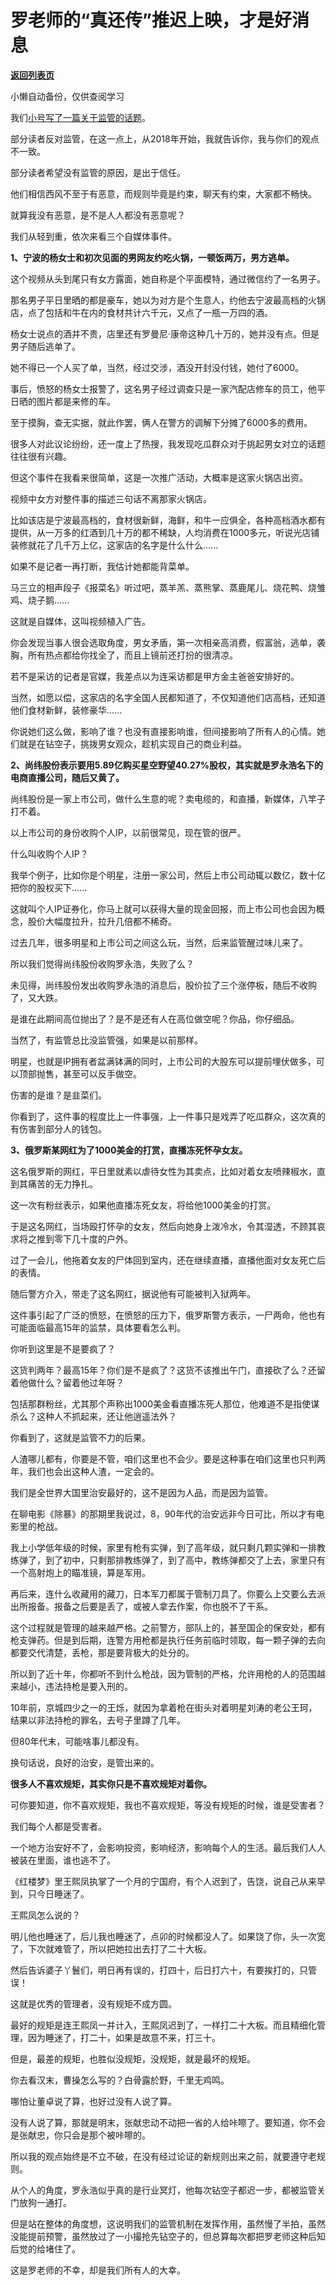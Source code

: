 # 罗老师的“真还传”推迟上映，才是好消息

[**返回列表页**](/gzh/记忆承载)

小懒自动备份，仅供查阅学习

我们[小号写了一篇关于监管的话题](https://mp.weixin.qq.com/s?__biz=MzU3NDc5Nzc0NQ==&mid=2247497019&idx=2&sn=1ead1e404b94d7a23d9f714cac7ae5e0&chksm=fd2e57e5ca59def3ad8210bfb74649a64dc7fab3cb627cd1447d680536ea11a7c2ee4346d339&token=264557209&lang=zh_CN&scene=21#wechat_redirect)。

  

部分读者反对监管，在这一点上，从2018年开始，我就告诉你，我与你们的观点不一致。  

  

部分读者希望没有监管的原因，是出于信任。

  

他们相信西风不至于有恶意，而规则毕竟是约束，聊天有约束，大家都不畅快。

  

就算我没有恶意，是不是人人都没有恶意呢？

  

我们从轻到重，依次来看三个自媒体事件。

  

 **1、宁波的杨女士和初次见面的男网友约吃火锅，一顿饭两万，男方逃单。**

  

这个视频从头到尾只有女方露面，她自称是个平面模特，通过微信约了一名男子。

  

那名男子平日里晒的都是豪车，她以为对方是个生意人，约他去宁波最高档的火锅店，点了包括和牛在内的食材共计六千元，又点了一瓶一万四的酒。

  

杨女士说点的酒并不贵，店里还有罗曼尼·康帝这种几十万的，她并没有点。但是男子随后逃单了。

  

她不得已一个人买了单，当然，经过交涉，酒没开封没付钱，她付了6000。

  

事后，愤怒的杨女士报警了，这名男子经过调查只是一家汽配店修车的员工，他平日晒的图片都是来修的车。

  

至于摸胸，查无实据，就此作罢，俩人在警方的调解下分摊了6000多的费用。

  

很多人对此议论纷纷，还一度上了热搜，我发现吃瓜群众对于挑起男女对立的话题往往很有兴趣。

  

但这个事件在我看来很简单，这是一次推广活动，大概率是这家火锅店出资。

  

视频中女方对整件事的描述三句话不离那家火锅店。

  

比如该店是宁波最高档的，食材很新鲜，海鲜，和牛一应俱全，各种高档酒水都有提供，从一万多的红酒到几十万的都不稀缺，人均消费在1000多元，听说光店铺装修就花了几千万上亿，这家店的名字是什么什么......

  

如果不是记者一再打断，我估计她都能背菜单。

  

马三立的相声段子《报菜名》听过吧，蒸羊羔、蒸熊掌、蒸鹿尾儿、烧花鸭、烧雏鸡、烧子鹅......

  

这就是自媒体，这叫视频植入广告。

  

你会发现当事人很会选取角度，男女矛盾，第一次相亲高消费，假富翁，逃单，袭胸，所有热点都给你找全了，而且上镜前还打扮的很清凉。

  

若不是采访的记者是官媒，我差点以为连采访都是甲方金主爸爸安排好的。

  

当然，如愿以偿，这家店的名字全国人民都知道了，不仅知道他们店高档，还知道他们食材新鲜，装修豪华......

  

你说她们这么做，影响了谁？也没有直接影响谁，但间接影响了所有人的心情。她们就是在钻空子，挑拨男女观众，趁机实现自己的商业利益。

  

 **2、尚纬股份表示要用5.89亿购买星空野望40.27%股权，其实就是罗永浩名下的电商直播公司，随后又黄了。**

  

尚纬股份是一家上市公司，做什么生意的呢？卖电缆的，和直播，新媒体，八竿子打不着。

  

以上市公司的身份收购个人IP，以前很常见，现在管的很严。

  

什么叫收购个人IP？

  

我举个例子，比如你是个明星，注册一家公司，然后上市公司动辄以数亿，数十亿把你的股权买下......

  

这就叫个人IP证券化，你马上就可以获得大量的现金回报，而上市公司也会因为概念，股价大幅度拉升，拉升几倍都不稀奇。

  

过去几年，很多明星和上市公司之间这么玩，当然，后来监管醒过味儿来了。

  

所以我们觉得尚纬股份收购罗永浩，失败了么？

  

未见得，尚纬股份发出收购罗永浩的消息后，股价拉了三个涨停板，随后不收购了，又大跌。

  

是谁在此期间高位抛出了？是不是还有人在高位做空呢？你品，你仔细品。

  

当然了，有监管总比没监管强，如果是以前那样。

  

明星，也就是IP拥有者盆满钵满的同时，上市公司的大股东可以提前埋伏做多，可以顶部抛售，甚至可以反手做空。

  

伤害的是谁？是韭菜们。

  

你看到了，这件事的程度比上一件事强，上一件事只是戏弄了吃瓜群众，这次真的有伤害到部分人的钱包。

  

 **3、俄罗斯某网红为了1000美金的打赏，直播冻死怀孕女友。**

  

这名俄罗斯的网红，平日里就素以虐待女性为其卖点，比如对着女友喷辣椒水，直到其痛苦的无力挣扎。

  

这一次有粉丝表示，如果他直播冻死女友，将给他1000美金的打赏。

  

于是这名网红，当场殴打怀孕的女友，然后向她身上泼冷水，令其湿透，不顾其哀求将之推到零下几十度的户外。

  

过了一会儿，他拖着女友的尸体回到室内，还在继续直播，直播他面对女友死亡后的表情。

  

随后警方介入，带走了这名网红，据说他有可能被判入狱两年。

  

这件事引起了广泛的愤怒，在愤怒的压力下，俄罗斯警方表示，一尸两命，他也有可能面临最高15年的监禁，具体要看怎么判。

  

你听到这里是不是要疯了？

  

这货判两年？最高15年？你们是不是疯了？这货不该推出午门，直接砍了么？还留着他做什么？留着他过年呀？

  

包括那群粉丝，尤其那个声称出1000美金看直播冻死人那位，他难道不是指使谋杀么？这种人不抓起来，还让他逍遥法外？

  

你看到了，这就是监管不力的后果。

  

人渣哪儿都有，你要是不管，咱们这里也不会少。要是这种事在咱们这里也只判两年，我们也会出这种人渣，一定会的。

  

我们是全世界大国里治安最好的，这不是因为人品，而是因为监管。

  

在聊电影《除暴》的那期里我说过，8，90年代的治安远非今日可比，所以才有电影里的枪战。

  

我上小学低年级的时候，家里有枪有实弹，到了高年级，就只剩几颗实弹和一排教练弹了，到了初中，只剩那排教练弹了，到了高中，教练弹都交了上去，家里只有一个高射炮上的瞄准镜，算是军用。

  

再后来，连什么收藏用的藏刀，日本军刀都属于管制刀具了。你要么上交要么去派出所报备。报备之后要是丢了，或被人拿去作案，你也脱不了干系。

  

这个过程就是管理的越来越严格。之前警方，部队上的，甚至国企的保安处，都有枪支弹药。但是到后期，连警方用枪都是执行任务前临时领取，每一颗子弹的去向都要交代清楚，丢枪，那是要背极大的处分的。

  

所以到了近十年，你都听不到什么枪战，因为管制的严格，允许用枪的人的范围越来越小，违法持枪是要入刑的。

  

10年前，京城四少之一的王烁，就因为拿着枪在街头对着明星刘涛的老公王珂，结果以非法持枪的罪名，去号子里蹲了几年。

  

但80年代末，可能啥事儿都没有。

  

换句话说，良好的治安，是管出来的。

  

 **很多人不喜欢规矩，其实你只是不喜欢规矩对着你。**

  

可你要知道，你不喜欢规矩，我也不喜欢规矩，等没有规矩的时候，谁是受害者？

  

我们每个人都是受害者。

  

一个地方治安好不了，会影响投资，影响经济，影响每个人的生活。最后我们人人被装在里面，谁也逃不了。

  

《红楼梦》里王熙凤执掌了一个月的宁国府，有个人迟到了，告饶，说自己从来早到，只今日睡迷了。

  

王熙凤怎么说的？

  

明儿他也睡迷了，后儿我也睡迷了，点卯的时候都没人了。如果饶了你，头一次宽了，下次就难管了，所以把她拉出去打了二十大板。

  

然后告诉婆子丫鬟们，明日再有误的，打四十，后日打六十，有要挨打的，只管误！

  

这就是优秀的管理者，没有规矩不成方圆。

  

最好的规矩是连王熙凤一并计入，王熙凤迟到了，一样打二十大板。而且精细化管理，因为睡迷了，打二十，如果是故意不来，打三十。

  

但是，最差的规矩，也胜似没规矩，没规矩，就是最坏的规矩。  

  

你去看汉末，曹操怎么写的？白骨露於野，千里无鸡鸣。

  

哪怕让董卓说了算，也好过没有人说了算。

  

没有人说了算，那就是明末，张献忠动不动把一省的人给咔嚓了。要知道，你不会是张献忠，你只会是那个被咔嚓的。

  

所以我的观点始终是不立不破，在没有经过论证的新规则出来之前，就要遵守老规则。

  

从个人的角度，罗永浩似乎真的是行业冥灯，他每次钻空子都迟一步，都被监管关门放狗一通打。

  

但是站在整体的角度想，这说明我们的监管机制在发挥作用，虽然慢了半拍，虽然没能提前预警，虽然放过了一小撮抢先钻空子的，但总算每次都把罗老师这种后知后觉的给堵住了。

  

这是罗老师的不幸，却是我们所有人的大幸。

